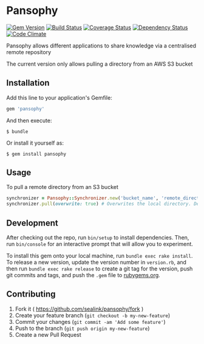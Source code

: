 # Pansophy

[![Gem Version](https://badge.fury.io/rb/pansophy.svg)](http://badge.fury.io/rb/pansophy)
[![Build Status](https://travis-ci.org/sealink/pansophy.svg?branch=master)](https://travis-ci.org/sealink/pansophy)
[![Coverage Status](https://coveralls.io/repos/sealink/pansophy/badge.svg)](https://coveralls.io/r/sealink/pansophy)
[![Dependency Status](https://gemnasium.com/sealink/pansophy.svg)](https://gemnasium.com/sealink/pansophy)
[![Code Climate](https://codeclimate.com/github/sealink/pansophy/badges/gpa.svg)](https://codeclimate.com/github/sealink/pansophy)

Pansophy allows different applications to share knowledge via a centralised remote repository

The current version only allows pulling a directory from an AWS S3 bucket

## Installation

Add this line to your application's Gemfile:

```ruby
gem 'pansophy'
```

And then execute:

    $ bundle

Or install it yourself as:

    $ gem install pansophy

## Usage

To pull a remote directory from an S3 bucket

```ruby
synchronizer = Pansophy::Synchronizer.new('bucket_name', 'remote_directory', 'local_directory')
synchronizer.pull(overwrite: true) # Overwrites the local directory. Default false.
```

## Development

After checking out the repo, run `bin/setup` to install dependencies. Then, run `bin/console` for an interactive prompt that will allow you to experiment.

To install this gem onto your local machine, run `bundle exec rake install`. To release a new version, update the version number in `version.rb`, and then run `bundle exec rake release` to create a git tag for the version, push git commits and tags, and push the `.gem` file to [rubygems.org](https://rubygems.org).

## Contributing

1. Fork it ( https://github.com/sealink/pansophy/fork )
2. Create your feature branch (`git checkout -b my-new-feature`)
3. Commit your changes (`git commit -am 'Add some feature'`)
4. Push to the branch (`git push origin my-new-feature`)
5. Create a new Pull Request
